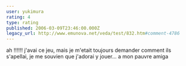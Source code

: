 ```yaml
---
user: yukimura
rating: 4
type: rating
published: 2006-03-09T23:46:00.000Z
legacy_url: http://www.emunova.net/veda/test/832.htm#comment-4786
---
```

ah !!!!!! j'avai ce jeu, mais je m'etait toujours demander comment ils s'apellai, je me souvien que j'adorai y jouer... a mon pauvre amiga
